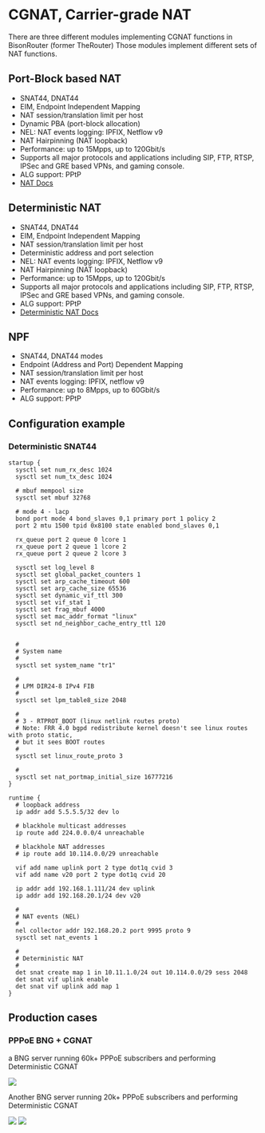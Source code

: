 # CGNAT, Carrier-grade NAT

There are three different modules implementing CGNAT functions in BisonRouter (former TheRouter) Those modules implement different sets of NAT functions.

## Port-Block based NAT

- SNAT44, DNAT44
- EIM, Endpoint Independent Mapping
- NAT session/translation limit per host
- Dynamic PBA (port-block allocation)
- NEL: NAT events logging: IPFIX, Netflow v9
- NAT Hairpinning (NAT loopback)
- Performance: up to 15Mpps, up to 120Gbit/s
- Supports all major protocols and applications including SIP, FTP, RTSP, IPSec and GRE based VPNs, and gaming console.
- ALG support: PPtP
- <a href="https://docs.bisonrouter.com/runtime_commands.html#snat44">NAT Docs</a>

## Deterministic NAT

- SNAT44, DNAT44
- EIM, Endpoint Independent Mapping
- NAT session/translation limit per host
- Deterministic address and port selection
- NEL: NAT events logging: IPFIX, Netflow v9
- NAT Hairpinning (NAT loopback)
- Performance: up to 15Mpps, up to 120Gbit/s
- Supports all major protocols and applications including SIP, FTP, RTSP, IPSec and GRE based VPNs, and gaming console.
- ALG support: PPtP
- <a href="https://docs.bisonrouter.com/runtime_commands.html#deterministic-snat44">Deterministic NAT Docs</a>

## NPF

- SNAT44, DNAT44 modes
- Endpoint (Address and Port) Dependent Mapping
- NAT session/translation limit per host
- NAT events logging: IPFIX, netflow v9
- Performance: up to 8Mpps, up to 60Gbit/s
- ALG support: PPtP


## Configuration example

### Deterministic SNAT44

	startup {
	  sysctl set num_rx_desc 1024
	  sysctl set num_tx_desc 1024
	
	  # mbuf mempool size
	  sysctl set mbuf 32768
	
	  # mode 4 - lacp
	  bond port mode 4 bond_slaves 0,1 primary port 1 policy 2
	  port 2 mtu 1500 tpid 0x8100 state enabled bond_slaves 0,1
	
	  rx_queue port 2 queue 0 lcore 1
	  rx_queue port 2 queue 1 lcore 2
	  rx_queue port 2 queue 2 lcore 3
	
	  sysctl set log_level 8
	  sysctl set global_packet_counters 1
	  sysctl set arp_cache_timeout 600
	  sysctl set arp_cache_size 65536
	  sysctl set dynamic_vif_ttl 300
	  sysctl set vif_stat 1
	  sysctl set frag_mbuf 4000
	  sysctl set mac_addr_format "linux"
	  sysctl set nd_neighbor_cache_entry_ttl 120
	
	
	  #
	  # System name
	  #
	  sysctl set system_name "tr1"
	
	  #
	  # LPM DIR24-8 IPv4 FIB
	  #
	  sysctl set lpm_table8_size 2048
	
	  #
	  # 3 - RTPROT_BOOT (linux netlink routes proto)
	  # Note: FRR 4.0 bgpd redistribute kernel doesn't see linux routes with proto static,
	  # but it sees BOOT routes
	  #
	  sysctl set linux_route_proto 3
	
	  #
	  sysctl set nat_portmap_initial_size 16777216
	}
	
	runtime {
	  # loopback address
	  ip addr add 5.5.5.5/32 dev lo
	
	  # blackhole multicast addresses
	  ip route add 224.0.0.0/4 unreachable
	
	  # blackhole NAT addresses
	  # ip route add 10.114.0.0/29 unreachable
	
	  vif add name uplink port 2 type dot1q cvid 3
	  vif add name v20 port 2 type dot1q cvid 20
	  
	  ip addr add 192.168.1.111/24 dev uplink
	  ip addr add 192.168.20.1/24 dev v20
	
	  #
	  # NAT events (NEL)
	  #
	  nel collector addr 192.168.20.2 port 9995 proto 9
	  sysctl set nat_events 1
	
	  #
	  # Deterministic NAT
	  #
	  det snat create map 1 in 10.11.1.0/24 out 10.114.0.0/29 sess 2048
	  det snat vif uplink enable
	  det snat vif uplink add map 1	
	}


## Production cases

### PPPoE BNG + CGNAT

a BNG server running 60k+ PPPoE subscribers and performing Deterministic CGNAT

<img src="https://files.therouter.net/download/images/pppoe_det_nat_bng_100g.png">

Another BNG server running 20k+ PPPoE subscribers and performing Deterministic CGNAT

<img src="http://therouter.net/images/production/det_nat1/det_nat_br3_2.png">
<img src="http://therouter.net/images/production/det_nat1/det_nat_br3_2_pps.png">


